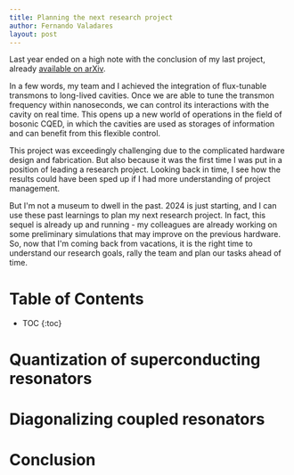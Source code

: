 ```yaml
---
title: Planning the next research project
author: Fernando Valadares
layout: post
---
```


Last year ended on a high note with the conclusion of my last project, already [available on arXiv](https://arxiv.org/pdf/2312.14665.pdf). 

In a few words, my team and I achieved the integration of flux-tunable transmons to long-lived cavities. Once we are able to tune the transmon frequency within nanoseconds, 
we can control its interactions with the cavity on real time. This opens up a new world of operations in the field of bosonic CQED, in which the cavities are used as storages of information
and can benefit from this flexible control.

This project was exceedingly challenging due to the complicated hardware design and fabrication. But also because it was the first time I was put in a position of leading a research project. 
Looking back in time, I see how the results could have been sped up if I had more understanding of project management.

But I'm not a museum to dwell in the past. 2024 is just starting, and I can use these past learnings to plan my next research project. In fact, this sequel is already up and running - my 
colleagues are already working on some preliminary simulations that may improve on the previous hardware. So, now that I'm coming back from vacations, it is the right time to understand
our research goals, rally the team and plan our tasks ahead of time. 


# Table of Contents
* TOC
{:toc}

# Quantization of superconducting resonators

# Diagonalizing coupled resonators

# Conclusion
